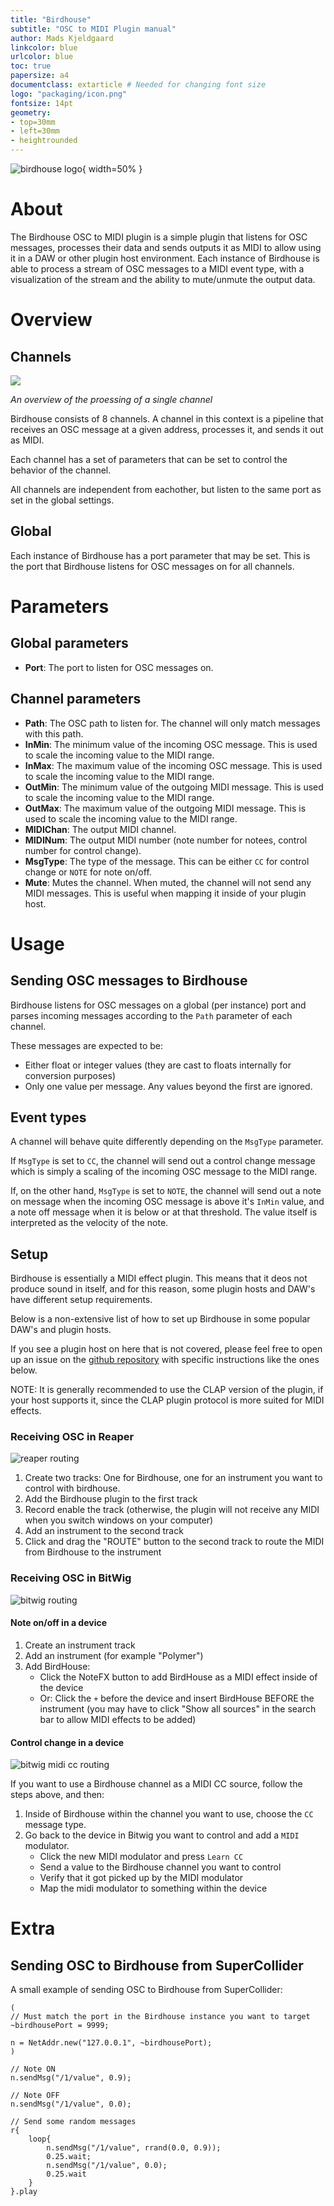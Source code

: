 ```yaml
---
title: "Birdhouse"
subtitle: "OSC to MIDI Plugin manual"
author: Mads Kjeldgaard 
linkcolor: blue
urlcolor: blue
toc: true
papersize: a4
documentclass: extarticle # Needed for changing font size
logo: "packaging/icon.png"
fontsize: 14pt
geometry:
- top=30mm
- left=30mm
- heightrounded
---
```


![birdhouse logo](packaging/icon.png){ width=50% }

# About

The Birdhouse OSC to MIDI plugin is a simple plugin that listens for OSC messages, processes their data and sends outputs it as MIDI to allow using it in a DAW or other plugin host environment. Each instance of Birdhouse is able to process a stream of OSC messages to a MIDI event type, with a visualization of the stream and the ability to mute/unmute the output data. 

# Overview

## Channels

[![](https://mermaid.ink/img/pako:eNoljsEKwjAMhl-l5FRBX2AHQTcPgmOgsIv1ELroil072nQiw3e30_8UvnwJ_wzadwQF3K1_6R4Di9NZOZGzuzaXsqYY8UE3sdls97JG1r1gL0bkfpVRKVu0iUTUaGkBrWxNTGhNpLD6_ykzrmR9rI6i9G6iEI13i3uQTeIxsfjtaCLHvxNYw0BhQNPlXvNCFHBPAyko8thheCpQ7pM9TOwvb6eh4JBoDWnskKky-Ag4QHFHG-nzBSB2SUg?type=png)](https://mermaid.live/edit#pako:eNoljsEKwjAMhl-l5FRBX2AHQTcPgmOgsIv1ELroil072nQiw3e30_8UvnwJ_wzadwQF3K1_6R4Di9NZOZGzuzaXsqYY8UE3sdls97JG1r1gL0bkfpVRKVu0iUTUaGkBrWxNTGhNpLD6_ykzrmR9rI6i9G6iEI13i3uQTeIxsfjtaCLHvxNYw0BhQNPlXvNCFHBPAyko8thheCpQ7pM9TOwvb6eh4JBoDWnskKky-Ag4QHFHG-nzBSB2SUg)

_An overview of the proessing of a single channel_

Birdhouse consists of 8 channels. A channel in this context is a pipeline that receives an OSC message at a given address, processes it, and sends it out as MIDI.

Each channel has a set of parameters that can be set to control the behavior of the channel.

All channels are independent from eachother, but listen to the same port as set in the global settings.

## Global
Each instance of Birdhouse has a port parameter that may be set. This is the port that Birdhouse listens for OSC messages on for all channels.

# Parameters

## Global parameters

- **Port**: The port to listen for OSC messages on.

## Channel parameters

- **Path**: The OSC path to listen for. The channel will only match messages with this path.
- **InMin**: The minimum value of the incoming OSC message. This is used to scale the incoming value to the MIDI range.
- **InMax**: The maximum value of the incoming OSC message. This is used to scale the incoming value to the MIDI range.
- **OutMin**: The minimum value of the outgoing MIDI message. This is used to scale the incoming value to the MIDI range.
- **OutMax**: The maximum value of the outgoing MIDI message. This is used to scale the incoming value to the MIDI range.
- **MIDIChan**: The output MIDI channel. 
- **MIDINum**: The output MIDI number (note number for notees, control number for control change).
- **MsgType**: The type of the message. This can be either `CC` for control change or `NOTE` for note on/off.
- **Mute**: Mutes the channel. When muted, the channel will not send any MIDI messages. This is useful when mapping it inside of your plugin host.

# Usage

## Sending OSC messages to Birdhouse

Birdhouse listens for OSC messages on a global (per instance) port and parses incoming messages according to the `Path` parameter of each channel.

These messages are expected to be:
- Either float or integer values (they are cast to floats internally for conversion purposes)
- Only one value per message. Any values beyond the first are ignored.


## Event types

A channel will behave quite differently depending on the `MsgType` parameter.

If `MsgType` is set to `CC`, the channel will send out a control change message which is simply a scaling of the incoming OSC message to the MIDI range.

If, on the other hand, `MsgType` is set to `NOTE`, the channel will send out a note on message when the incoming OSC message is above it's `InMin` value, and a note off message when it is below or at that threshold. The value itself is interpreted as the velocity of the note.


## Setup

Birdhouse is essentially a MIDI effect plugin. This means that it deos not produce sound in itself, and for this reason, some plugin hosts and DAW's have different setup requirements.

Below is a non-extensive list of how to set up Birdhouse in some popular DAW's and plugin hosts.

If you see a plugin host on here that is not covered, please feel free to open up an issue on the [github repository](https://github.com/madskjeldgaard/Birdhouse/issues/new) with specific instructions like the ones below.

NOTE: It is generally recommended to use the CLAP version of the plugin, if your host supports it, since the CLAP plugin protocol is more suited for MIDI effects.

### Receiving OSC in Reaper

![reaper routing](manual/reaperrouting.png) 

1. Create two tracks: One for Birdhouse, one for an instrument you want to control with birdhouse.
2. Add the Birdhouse plugin to the first track
3. Record enable the track (otherwise, the plugin will not receive any MIDI when you switch windows on your computer)
4. Add an instrument to the second track
5. Click and drag the "ROUTE" button to the second track to route the MIDI from Birdhouse to the instrument

### Receiving OSC in BitWig

![bitwig routing](manual/bitwigsetup.png)

#### Note on/off in a device

1. Create an instrument track
2. Add an instrument (for example "Polymer")
3. Add BirdHouse:
    - Click the NoteFX button to add BirdHouse as a MIDI effect inside of the device
    - Or: Click the `+` before the device and insert BirdHouse BEFORE the instrument (you may have to click "Show all sources" in the search bar to allow MIDI effects to be added)


#### Control change in a device

![bitwig midi cc routing](manual/bitwigcc.png) 

If you want to use a Birdhouse channel as a MIDI CC source, follow the steps above, and then:

1. Inside of Birdhouse within the channel you want to use, choose the `CC` message type.
2. Go back to the device in Bitwig you want to control and add a `MIDI` modulator.
    - Click the new MIDI modulator and press `Learn CC`
    - Send a value to the Birdhouse channel you want to control
    - Verify that it got picked up by the MIDI modulator
    - Map the midi modulator to something within the device

# Extra

## Sending OSC to Birdhouse from SuperCollider

A small example of sending OSC to Birdhouse from SuperCollider:

```supercollider
(
// Must match the port in the Birdhouse instance you want to target
~birdhousePort = 9999;

n = NetAddr.new("127.0.0.1", ~birdhousePort);
)

// Note ON
n.sendMsg("/1/value", 0.9);

// Note OFF
n.sendMsg("/1/value", 0.0);

// Send some random messages
r{
    loop{ 
        n.sendMsg("/1/value", rrand(0.0, 0.9)); 
        0.25.wait; 
        n.sendMsg("/1/value", 0.0); 
        0.25.wait
    }
}.play
```
